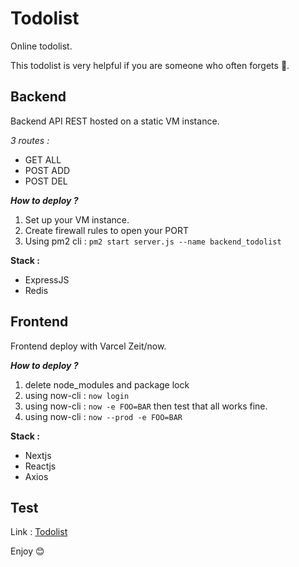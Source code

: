 # Todolist
Online todolist.

This todolist is very helpful if you are someone who often forgets 🤔.

## Backend

Backend API REST hosted on a static VM instance.

*3 routes :*
- GET ALL
- POST ADD
- POST DEL

***How to deploy ?***
1) Set up your VM instance.
2) Create firewall rules to open your PORT
3) Using pm2 cli : `pm2 start server.js --name backend_todolist`

**Stack :**
- ExpressJS
- Redis

## Frontend

Frontend deploy with Varcel Zeit/now.

***How to deploy ?***
1) delete node_modules and package lock
2) using now-cli : `now login`
3) using now-cli : `now -e FOO=BAR` then test that all works fine.
4) using now-cli : `now --prod -e FOO=BAR`

**Stack :**
- Nextjs
- Reactjs
- Axios

## Test

Link : [Todolist](https://todolist.salimaouas.dev)

Enjoy 😊
